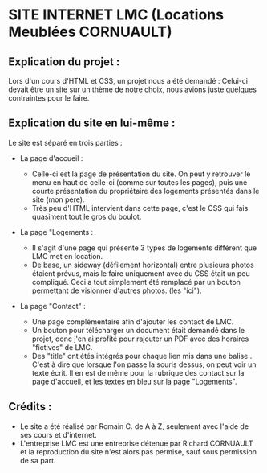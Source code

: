 # SITE INTERNET LMC (Locations Meublées CORNUAULT)

## Explication du projet :

Lors d'un cours d'HTML et CSS, un projet nous a été demandé :
Celui-ci devait être un site sur un thème de notre choix, nous avions juste quelques contraintes pour le faire.

## Explication du site en lui-même :

Le site est séparé en trois parties :
  
  - La page d'accueil :
      - Celle-ci est la page de présentation du site. On peut y retrouver le menu en haut de celle-ci (comme sur toutes les pages),
      puis une courte présentation du propriétaire des logements présentés dans le site (mon père).
      - Très peu d'HTML intervient dans cette page, c'est le CSS qui fais quasiment tout le gros du boulot.
 
  - La page "Logements :
      - Il s'agit d'une page qui présente 3 types de logements différent que LMC met en location.
      - De base, un sideway (défilement horizontal) entre plusieurs photos étaient prévus, mais le faire uniquement avec du CSS était un peu compliqué. Ceci a tout simplement été remplacé par un bouton permettant de visionner d'autres photos. (les "ici").

  - La page "Contact" :
      - Une page complémentaire afin d'ajouter les contact de LMC.
      - Un bouton pour télécharger un document était demandé dans le projet, donc j'en ai profité pour rajouter un PDF avec des horaires "fictives" de LMC.
      - Des "title" ont étés intégrés pour chaque lien mis dans une balise <a>. C'est à dire que lorsque l'on passe la souris dessus, on peut voir un texte écrit. Il en est de même pour la rubrique des contact sur la page d'accueil, et les textes en bleu sur la page "Logements".

## Crédits :

  - Le site a été réalisé par Romain C. de A à Z, seulement avec l'aide de ses cours et d'internet.
  - L'entreprise LMC est une entreprise détenue par Richard CORNUAULT et la reproduction du site n'est alors pas permise, sauf sous permission de sa part.
